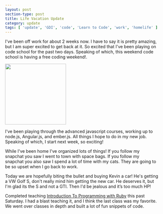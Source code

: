 ```yaml
---
layout: post
section-type: post
title: Life Vacation Update
category: update
tags: [ 'update', 'GDI', 'code', 'Learn to Code', 'work', 'homelife' ]
---
```


I've been off work for about 2 weeks now. I have to say it is pretty amazing, but I am super excited to get back at it. So excited that I've been playing on code school for the past two days. Speaking of which, this weekend code school is having a free coding weekend!. 

<a href="https://www.codeschool.com/free-weekend" target="_blank"><img src="{{site.url}}/img/blog/codeschoolfreeweekend.svg" style="height:200px"/></a>

I've been playing through the advanced javascript courses, working up to node.js, Angular.js, and ember.js. All things I hope to do in my new job. Speaking of which, I start next week, so exciting!

While I've been home I've organized lots of things! If you follow my snapchat you saw I went to town with space bags. If you follow my snapchat you also saw I spend a lot of time with my cats. They are going to be so upset when I go back to work.

Today we are hopefully biting the bullet and buying Kevin a car! He's getting a VW Golf S, don't really mind him getting the new car. He deserves it, but I'm glad its the S and not a GTI. Then I'd be jealous and it’s too much HP!

Completed teaching <a href="{{site.url}}/gdidayton-intro-ruby">Introduction To Programming with Ruby</a> this past Saturday. I had a blast teaching it, and I think the last class was my favorite. We went over classes in depth and built a lot of fun snippets of code. 

